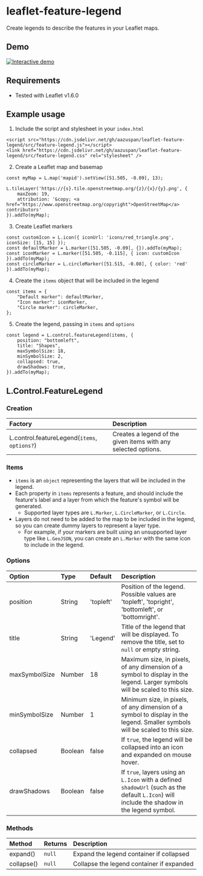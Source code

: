 # leaflet-feature-legend
Create legends to describe the features in your Leaflet maps.

## Demo
<a href="https://aazuspan.github.io/leaflet-feature-legend/demo/index.html"><img src="https://raw.githubusercontent.com/aazuspan/leaflet-feature-legend/master/demo/example.jpg" title="Interactive demo" /></a>

## Requirements
- Tested with Leaflet v1.6.0

## Example usage
1.  Include the script and stylesheet in your `index.html`
```
<script src="https://cdn.jsdelivr.net/gh/aazuspan/leaflet-feature-legend/src/feature-legend.js"></script>
<link href="https://cdn.jsdelivr.net/gh/aazuspan/leaflet-feature-legend/src/feature-legend.css" rel="stylesheet" />
```

2. Create a Leaflet map and basemap
```
const myMap = L.map('mapid').setView([51.505, -0.09], 13);

L.tileLayer('https://{s}.tile.openstreetmap.org/{z}/{x}/{y}.png', {
    maxZoom: 19,
    attribution: '&copy; <a href="https://www.openstreetmap.org/copyright">OpenStreetMap</a> contributors'
}).addTo(myMap);
```

3. Create Leaflet markers
```
const customIcon = L.icon({ iconUrl: 'icons/red_triangle.png', iconSize: [15, 15] });
const defaultMarker = L.marker([51.505, -0.09], {}).addTo(myMap);
const iconMarker = L.marker([51.505, -0.115], { icon: customIcon }).addTo(myMap);
const circleMarker = L.circleMarker([51.515, -0.08], { color: 'red' }).addTo(myMap);
```

4. Create the `items` object that will be included in the legend
```
const items = {
    "Default marker": defaultMarker,
    "Icon marker": iconMarker,
    "Circle marker": circleMarker,
};
```

5. Create the legend, passing in `items` and `options`
```
const legend = L.control.featureLegend(items, {
    position: "bottomleft",
    title: "Shapes",
    maxSymbolSize: 18,
    minSymbolSize: 2,
    collapsed: true,
    drawShadows: true,
}).addTo(myMap);
```

## L.Control.FeatureLegend

### Creation
| Factory | Description |
| :--- | :--- |
| L.control.featureLegend(`items`, `options?`) | Creates a legend of the given items with any selected options. |

### Items
- `items` is an `object` representing the layers that will be included in the legend. 
- Each property in `items` represents a feature, and should include the feature's label and a layer from which the feature's symbol will be generated.
  - Supported layer types are `L.Marker`, `L.CircleMarker`, or `L.Circle`. 
- Layers do not need to be added to the map to be included in the legend, so you can create dummy layers to represent a layer type.
  - For example, if your markers are built using an unsupported layer type like `L.GeoJSON`, you can create an `L.Marker` with the same icon to include in the legend.

### Options

| Option | Type | Default | Description |
| :--- | :--- | :--- | :--- |
| position | String | 'topleft' | Position of the legend. Possible values are 'topleft', 'topright', 'bottomleft', or 'bottomright'. |
| title | String | 'Legend' | Title of the legend that will be displayed. To remove the title, set to `null` or empty string. |
| maxSymbolSize | Number | 18 | Maximum size, in pixels, of any dimension of a symbol to display in the legend. Larger symbols will be scaled to this size. |
| minSymbolSize | Number | 1 | Minimum size, in pixels, of any dimension of a symbol to display in the legend. Smaller symbols will be scaled to this size. |
| collapsed | Boolean | false | If `true`, the legend will be collapsed into an icon and expanded on mouse hover. |
| drawShadows | Boolean | false | If `true`, layers using an `L.Icon` with a defined `shadowUrl` (such as the default `L.Icon`) will include the shadow in the legend symbol. |

### Methods
| Method | Returns | Description |
| :--- | :--- | :--- |
| expand() | `null` | Expand the legend container if collapsed |
| collapse() | `null` | Collapse the legend container if expanded |
